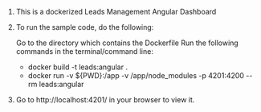 1. This is a dockerized Leads Management Angular Dashboard

2. To run the sample code, do the following:

    Go to the directory which contains the Dockerfile
    Run the following commands in the terminal/command line:    
    - docker build -t leads:angular .
    - docker run -v ${PWD}:/app -v /app/node_modules -p 4201:4200 --rm leads:angular
    
3. Go to http://localhost:4201/ in your browser to view it.